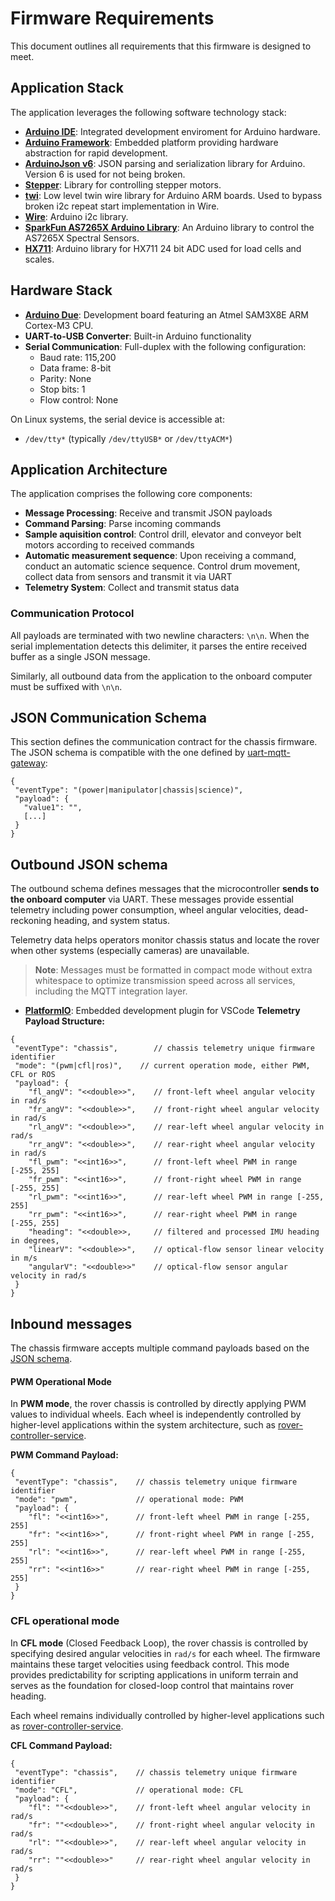 # Firmware Requirements

This document outlines all requirements that this firmware is designed to meet.

## Application Stack

The application leverages the following software technology stack:

* **[Arduino IDE](https://www.arduino.cc/en/software/)**: Integrated development enviroment for Arduino hardware.
* **[Arduino Framework](https://www.arduino.cc/en/main)**: Embedded platform providing hardware abstraction for rapid development.
* **[ArduinoJson v6](https://arduinojson.org/v6/)**: JSON parsing and serialization library for Arduino. Version 6 is used for not being broken.
* **[Stepper](https://docs.arduino.cc/libraries/stepper/)**: Library for controlling stepper motors.
* **[twi](https://github.com/arduino/ArduinoCore-avr/blob/master/libraries/Wire/src/utility/twi.h)**: Low level twin wire library for Arduino ARM boards. Used to bypass broken i2c repeat start implementation in Wire.
* **[Wire](https://docs.arduino.cc/language-reference/en/functions/communication/wire/)**: Arduino i2c library.
* **[SparkFun AS7265X Arduino Library](https://github.com/sparkfun/SparkFun_AS7265X_Arduino_Library)**: An Arduino library to control the AS7265X Spectral Sensors.
* **[HX711](https://github.com/RobTillaart/HX711)**: Arduino library for HX711 24 bit ADC used for load cells and scales.

## Hardware Stack

* **[Arduino Due](https://docs.arduino.cc/hardware/due/)**: Development board featuring an Atmel SAM3X8E ARM Cortex-M3 CPU.
* **UART-to-USB Converter**: Built-in Arduino functionality
* **Serial Communication**: Full-duplex with the following configuration:
  - Baud rate: 115,200
  - Data frame: 8-bit
  - Parity: None
  - Stop bits: 1
  - Flow control: None

On Linux systems, the serial device is accessible at:
* `/dev/tty*` (typically `/dev/ttyUSB*` or `/dev/ttyACM*`)

## Application Architecture

The application comprises the following core components:

* **Message Processing**: Receive and transmit JSON payloads
* **Command Parsing**: Parse incoming commands
* **Sample aquisition control**: Control drill, elevator and conveyor belt motors according to received commands
* **Automatic measurement sequence**: Upon receiving a command, conduct an automatic science sequence. Control drum movement, collect data from sensors and transmit it via UART
* **Telemetry System**: Collect and transmit status data
### Communication Protocol

All payloads are terminated with two newline characters: `\n\n`. When the serial implementation detects this delimiter, it parses the entire received buffer as a single JSON message.

Similarly, all outbound data from the application to the onboard computer must be suffixed with `\n\n`.


## JSON Communication Schema

This section defines the communication contract for the chassis firmware. The JSON schema is compatible 
with the one defined by [uart-mqtt-gateway](../../uart-mqtt-gateway/README.md#json-schema):

```
{
 "eventType": "(power|manipulator|chassis|science)",
 "payload": {
   "value1": "",
   [...]
 }
}
```

## Outbound JSON schema

The outbound schema defines messages that the microcontroller **sends to the onboard computer** via UART. 
These messages provide essential telemetry including power consumption, wheel angular velocities, 
dead-reckoning heading, and system status.

Telemetry data helps operators monitor chassis status and locate the rover when other systems 
(especially cameras) are unavailable.

> **Note**: Messages must be formatted in compact mode without extra whitespace to optimize transmission
> speed across all services, including the MQTT integration layer.
* **[PlatformIO](https://github.com/platformio/platformio)**: Embedded development plugin for VSCode
**Telemetry Payload Structure:**

```
{
 "eventType": "chassis",        // chassis telemetry unique firmware identifier
 "mode": "(pwm|cfl|ros)",    // current operation mode, either PWM, CFL or ROS
 "payload": {
    "fl_angV": "<<double>>",    // front-left wheel angular velocity in rad/s
    "fr_angV": "<<double>>",    // front-right wheel angular velocity in rad/s
    "rl_angV": "<<double>>",    // rear-left wheel angular velocity in rad/s
    "rr_angV": "<<double>>",    // rear-right wheel angular velocity in rad/s
    "fl_pwm": "<<int16>>",      // front-left wheel PWM in range [-255, 255]
    "fr_pwm": "<<int16>>",      // front-right wheel PWM in range [-255, 255]
    "rl_pwm": "<<int16>>",      // rear-left wheel PWM in range [-255, 255]
    "rr_pwm": "<<int16>>",      // rear-right wheel PWM in range [-255, 255]
    "heading": "<<double>>,     // filtered and processed IMU heading in degrees,
    "linearV": "<<double>>",    // optical-flow sensor linear velocity in m/s
    "angularV": "<<double>>"    // optical-flow sensor angular velocity in rad/s
 }
}
```


## Inbound messages

The chassis firmware accepts multiple command payloads based on the [JSON schema](#json-communication-schema).

#### PWM Operational Mode

In **PWM mode**, the rover chassis is controlled by directly applying PWM values to individual wheels. 
Each wheel is independently controlled by higher-level applications within the system architecture, 
such as [rover-controller-service](../../rover-controller-service/README.md).

**PWM Command Payload:**

```
{
 "eventType": "chassis",    // chassis telemetry unique firmware identifier
 "mode": "pwm",             // operational mode: PWM
 "payload": {
    "fl": "<<int16>>",      // front-left wheel PWM in range [-255, 255]
    "fr": "<<int16>>",      // front-right wheel PWM in range [-255, 255]
    "rl": "<<int16>>",      // rear-left wheel PWM in range [-255, 255]
    "rr": "<<int16>>"       // rear-right wheel PWM in range [-255, 255]
 }
}
```

### **CFL** operational mode

In **CFL mode** (Closed Feedback Loop), the rover chassis is controlled by specifying desired 
angular velocities in `rad/s` for each wheel. The firmware maintains these target velocities 
using feedback control. This mode provides predictability for scripting applications in uniform 
terrain and serves as the foundation for closed-loop control that maintains rover heading.

Each wheel remains individually controlled by higher-level applications such as [
    rover-controller-service](../../rover-controller-service/README.md).

**CFL Command Payload:**
```
{
 "eventType": "chassis",    // chassis telemetry unique firmware identifier
 "mode": "CFL",             // operational mode: CFL
 "payload": {
    "fl": ""<<double>>",    // front-left wheel angular velocity in rad/s
    "fr": ""<<double>>",    // front-right wheel angular velocity in rad/s
    "rl": ""<<double>>",    // rear-left wheel angular velocity in rad/s
    "rr": ""<<double>>"     // rear-right wheel angular velocity in rad/s
 }
}
```
